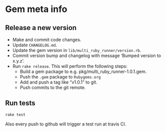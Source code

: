 # Gem meta info

## Release a new version

* Make and commit code changes.
* Update `CHANGELOG.md`.
* Update the gem version in `lib/multi_ruby_runner/version.rb`.
* Commit version bump and changelog with message ‘Bumped version to x.y.z’.
* Run `rake release`. This will perform the following steps:
    * Build a gem package to e.g. pkg/multi_ruby_runner-1.0.1.gem.
    * Push the `.gem` package to `Rubygems.org`
    * Add and push a tag like “v1.0.1” to git.
    * Push commits to the git remote.

## Run tests

    rake test

Also every push to github will trigger a test run at travis CI.
